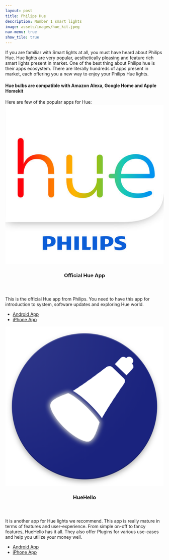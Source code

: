 ```yaml
---
layout: post
title: Philips Hue
description: Number 1 smart lights
image: assets/images/hue_kit.jpeg
nav-menu: true
show_tile: true
---
```


If you are familiar with Smart lights at all, you must have heard about Philips Hue. Hue lights are very popular, aesthetically pleasing and feature rich smart lights present in market. One of the best thing about Philips hue is their apps ecosystem. There are literally hundreds of apps present in market, each offering you a new way to enjoy your Philips Hue lights.

<h4>Hue bulbs are compatible with Amazon Alexa, Google Home and Apple Homekit</h4>
Here are few of the popular apps for Hue:

<section id="two" class="spotlights">
	<section>
		<a href="https://www2.meethue.com/en-in/philips-hue-app" class="image">
			<img src="assets/images/hue_official_logo.jpg" alt="" data-position="center center" />
		</a>
		<div class="content">
			<div class="inner">
				<header class="major">
					<h3>Official Hue App</h3>
				</header>
				<p>This is the official Hue app from Philips. You need to have this app for introduction to system, software updates and exploring Hue world.</p>
				<ul class="actions">
					<li><a href="https://play.google.com/store/apps/details?id=com.philips.lighting.hue2&hl=en_IN" class="button">Android App</a></li>
					<li><a href="https://itunes.apple.com/in/app/philips-hue/id1055281310?mt=8" class="button">iPhone App</a></li>
				</ul>
			</div>
		</div>
	</section>
	<section>
		<a href="https://huehello.com/apps/huehello/" class="image">
			<img src="assets/images/huehello_logo.png" alt="" data-position="top center" />
		</a>
		<div class="content">
			<div class="inner">
				<header class="major">
					<h3>HueHello</h3>
				</header>
				<p>It is another app for Hue lights we recommend. This app is really mature in terms of features and user-experience. From simple on-off to fancy features, HueHello has it all. They also offer Plugins for various use-cases and help you utilize your money well.</p>
				<ul class="actions">
					<li><a href="https://play.google.com/store/apps/details?id=com.prodpeak.huehello" class="button">Android App</a></li>
					<li><a href="https://itunes.apple.com/us/app/huehello/id1397124543?mt=8" class="button">iPhone App</a></li>
				</ul>
			</div>
		</div>
	</section>
</section>
